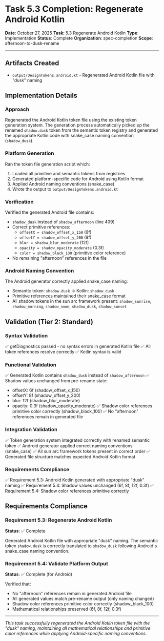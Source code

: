 # Task 5.3 Completion: Regenerate Android Kotlin

**Date**: October 27, 2025
**Task**: 5.3 Regenerate Android Kotlin
**Type**: Implementation
**Status**: Complete
**Organization**: spec-completion
**Scope**: afternoon-to-dusk-rename

---

## Artifacts Created

- `output/DesignTokens.android.kt` - Regenerated Android Kotlin file with "dusk" naming

## Implementation Details

### Approach

Regenerated the Android Kotlin token file using the existing token generation system. The generation process automatically picked up the renamed `shadow.dusk` token from the semantic token registry and generated the appropriate Kotlin code with snake_case naming convention (`shadow_dusk`).

### Platform Generation

Ran the token file generation script which:
1. Loaded all primitive and semantic tokens from registries
2. Generated platform-specific code for Android using Kotlin format
3. Applied Android naming conventions (snake_case)
4. Wrote the output to `output/DesignTokens.android.kt`

### Verification

Verified the generated Android file contains:
- `shadow_dusk` instead of `shadow_afternoon` (line 409)
- Correct primitive references:
  - `offsetX = shadow_offset_x_150` (6f)
  - `offsetY = shadow_offset_y_200` (8f)
  - `blur = shadow_blur_moderate` (12f)
  - `opacity = shadow_opacity_moderate` (0.3f)
  - `color = shadow_black_100` (primitive color reference)
- No remaining "afternoon" references in the file

### Android Naming Convention

The Android generator correctly applied snake_case naming:
- Semantic token: `shadow.dusk` → Kotlin: `shadow_dusk`
- Primitive references maintained their snake_case format
- All shadow tokens in the sun arc framework present: `shadow_sunrise`, `shadow_morning`, `shadow_noon`, `shadow_dusk`, `shadow_sunset`

## Validation (Tier 2: Standard)

### Syntax Validation
✅ getDiagnostics passed - no syntax errors in generated Kotlin file
✅ All token references resolve correctly
✅ Kotlin syntax is valid

### Functional Validation
✅ Generated Kotlin contains `shadow_dusk` instead of `shadow_afternoon`
✅ Shadow values unchanged from pre-rename state:
  - offsetX: 6f (shadow_offset_x_150)
  - offsetY: 8f (shadow_offset_y_200)
  - blur: 12f (shadow_blur_moderate)
  - opacity: 0.3f (shadow_opacity_moderate)
✅ Shadow color references primitive color correctly (shadow_black_100)
✅ No "afternoon" references remain in generated file

### Integration Validation
✅ Token generation system integrated correctly with renamed semantic token
✅ Android generator applied correct naming conventions (snake_case)
✅ All sun arc framework tokens present in correct order
✅ Generated file structure matches expected Android Kotlin format

### Requirements Compliance
✅ Requirement 5.3: Android Kotlin generated with appropriate "dusk" naming
✅ Requirement 5.4: Shadow values unchanged (6f, 8f, 12f, 0.3f)
✅ Requirement 5.4: Shadow color references primitive correctly

## Requirements Compliance

### Requirement 5.3: Regenerate Android Kotlin
**Status**: ✅ Complete

Generated Android Kotlin file with appropriate "dusk" naming. The semantic token `shadow.dusk` is correctly translated to `shadow_dusk` following Android's snake_case naming convention.

### Requirement 5.4: Validate Platform Output
**Status**: ✅ Complete (for Android)

Verified that:
- No "afternoon" references remain in generated Android file
- All generated values match pre-rename output (only naming changed)
- Shadow color references primitive color correctly (shadow_black_100)
- Mathematical relationships preserved (6f, 8f, 12f, 0.3f)

---

*This task successfully regenerated the Android Kotlin token file with the "dusk" naming, maintaining all mathematical relationships and primitive color references while applying Android-specific naming conventions.*
